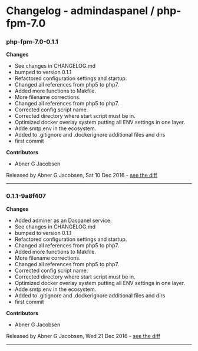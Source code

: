 # Changelog - admindaspanel / php-fpm-7.0

### php-fpm-7.0-0.1.1
__Changes__

- See changes in CHANGELOG.md
- bumped to version 0.1.1
- Refactored configuration settings and startup.
- Changed all references from php5 to php7.
- Added more functions to Makfile.
- More filename corrections.
- Changed all references from php5 to php7.
- Corrected config script name.
- Corrected directory where start script must be in.
- Optimized docker overlay system putting all ENV settings in one layer.
- Adde smtp.env in the ecosystem.
- Added to .gitignore and .dockerignore additional files and dirs
- first commit

__Contributors__

- Abner G Jacobsen

Released by Abner G Jacobsen, Sat 10 Dec 2016 -
[see the diff](https://github.com/admindaspanel/php-fpm-7.0/compare/...#diff)
______________

### 0.1.1-9a8f407
__Changes__

- Added adminer as an Daspanel service.
- See changes in CHANGELOG.md
- bumped to version 0.1.1
- Refactored configuration settings and startup.
- Changed all references from php5 to php7.
- Added more functions to Makfile.
- More filename corrections.
- Changed all references from php5 to php7.
- Corrected config script name.
- Corrected directory where start script must be in.
- Optimized docker overlay system putting all ENV settings in one layer.
- Adde smtp.env in the ecosystem.
- Added to .gitignore and .dockerignore additional files and dirs
- first commit

__Contributors__

- Abner G Jacobsen

Released by Abner G Jacobsen, Wed 21 Dec 2016 -
[see the diff](https://github.com/admindaspanel/php-fpm-7.0/compare/d104183e3fee7b70bdf0b26e51d5bc864894a557...0.1.1-9a8f407#diff)
______________


